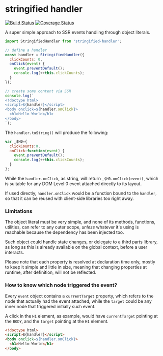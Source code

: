 # stringified handler

[![Build Status](https://travis-ci.com/WebReflection/stringified-handler.svg?branch=master)](https://travis-ci.com/WebReflection/stringified-handler) [![Coverage Status](https://coveralls.io/repos/github/WebReflection/stringified-handler/badge.svg?branch=master)](https://coveralls.io/github/WebReflection/stringified-handler?branch=master)

A super simple approach to SSR events handling through object literals.

```js
import StringifiedHandler from 'stringified-handler';

// define a handler
const handler = StringifiedHandler({
  clickCounts: 0,
  onClick(event) {
    event.preventDefault();
    console.log(++this.clickCounts);
  }
});

// create some content via SSR
console.log(`
<!doctype html>
<script>${handler}</script>
<body onclick=${handler.onClick}>
  <h1>Hello World</h1>
</body>
`);
```

The `handler.toString()` will produce the following:

```js
var _$H0={
  clickCounts:0,
  onClick:function(event) {
    event.preventDefault();
    console.log(++this.clickCounts);
  }
};
```

While the `handler.onClick`, as string, will return `_$H0.onClick(event)`, which is suitable for any DOM Level 0 event attached directly to its layout.

If used directly, `handler.onClick` would be a function bound to the `handler`, so that it can be reused with client-side libraries too right away.



### Limitations

The object literal must be very simple, and none of its methods, functions, utilities, can refer to any outer scope, *unless* whatever it's using is reachable because the dependency has been injected too.

Such object could handle state changes, or delegate to a third parts library, as long as this is already available on the global context, before a user interacts.

Please note that each property is resolved at declaration time only, mostly to keep it simple and little in size, meaning that changing properties at runtime, after definition, will not be reflected.



### How to know which node triggered the event?

Every `event` object contains a `currentTarget` property, which refers to the node that actually had the event attached, while the `target` could be any inner node that triggered initially such event.

A click in the `H1` element, as example, would have `currentTarget` pointing at the `BODY`, and the `target` pointing at the `H1` element.

```html
<!doctype html>
<script>${handler}</script>
<body onclick=${handler.onClick}>
  <h1>Hello World</h1>
</body>
```
